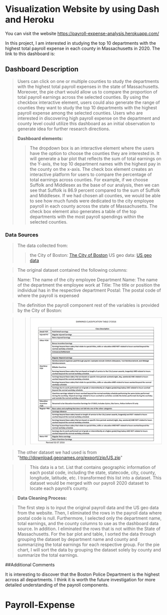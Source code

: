 # Visualization Website by using Dash and Heroku

You can visit the website 
https://payroll-expense-analysis.herokuapp.com/

In this project, I am interested in studying the top 10 departments with the highest total payroll expense in each county in Massachusetts in 2020. The link to this dashboard is:


## Dashboard Description

>Users can click on one or multiple counties to study the departments with the highest total payroll expenses in the state of Massachusetts. Moreover, the pie chart would allow us to compare the proportion of total payroll earnings across the selected counties. By using the checkbox interactive element, users could also generate the range of counties they want to study the top 10 departments with the highest payroll expense among the selected counties. Users who are interested in discovering high payroll expense on the department and county level could utilize this dashboard as an initial observation to generate idea for further research directions.

>**Dashboard elements:**
>>The dropdown box is an interactive element where the users have the option to choose the counties they are interested in. It will generate a bar plot that reflects the sum of total earnings on the Y-axis, the top 10 department names with the highest pay in the county on the x-axis.
>>The check box element creates an interactive platform for users to compare the percentage of total earnings across counties. For example, if we choose Suffolk and Middlesex as the base of our analysis, then we can see that Suffolk is 86.9 percent compared to the sum of Suffolk and Middlesex. If we had chosen all counties, we would be able to see how much funds were dedicated to the city employee payroll in each county across the state of Massachusetts. 
>>The check box element also generates a table of the top departments with the most payroll spendings within the selected counties.


### **Data Sources**

>The data collected from:
>> the City of Boston: [The City of Boston](https://data.boston.gov/dataset/employee-earnings-report) 
>> US geo data: [US geo data](http://download.geonames.org/export/zip/US.zip)

>The original dataset contained the following columns:

> Name: The name of the city employee
Department Name: The name of the department the employee work at
Title: The title or position the individual has in the respective department
Postal: The postal code of where the payroll is expensed

>The definition the payroll component rest of the variables is provided by the City of Boston:

> >![Definition](definition.png)             
	
>The other dataset we had used is from "http://download.geonames.org/export/zip/US.zip"

>>This data is a txt. List that contains geographic information of each postal code, including the state, statecode, city, county, longitude, latitude, etc.  I transformed this list into a dataset. This dataset would be merged with our payroll 2020 dataset to locate each payroll’s county.

> **Data Cleaning Process:**

>The first step is to input the original payroll data and the US geo data from the website. Then, I eliminated the rows in the payroll data where postal code is null. Furthermore, I selected only the department name, total earnings, and the county columns to use as the dashboard data source. In addition. I eliminated the rows that is not within the State of Massachusetts.
For the bar plot and table, I sorted the data through grouping the dataset by department name and county and summarizing the total earnings for each respective group.
For the pie chart, I will sort the data by grouping the dataset solely by county and summarize the total earnings.

##Additional Comments

It is interesting to discover that the Boston Police Department is the highest across all departments. I think it is worth the future investigation for more detailed understanding of the payroll components. 

# Payroll-Expense

